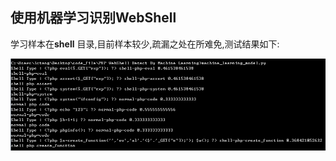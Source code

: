
## 使用机器学习识别WebShell

  学习样本在**shell** 目录,目前样本较少,疏漏之处在所难免,测试结果如下:
  
  ![pic/test.png](pic/test.png)

